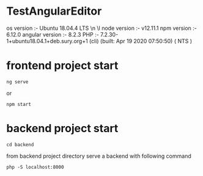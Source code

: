 # TestAngularEditor

os version :- Ubuntu 18.04.4 LTS \n \l
node version :- v12.11.1
npm version :- 6.12.0
angular version :- 8.2.3
PHP :- 7.2.30-1+ubuntu18.04.1+deb.sury.org+1 (cli) (built: Apr 19 2020 07:50:50) ( NTS )

# frontend project start
`ng serve`

or

`npm start`


# backend project start

`cd backend`

from backend project directory serve a backend with following command

`php -S localhost:8000`
